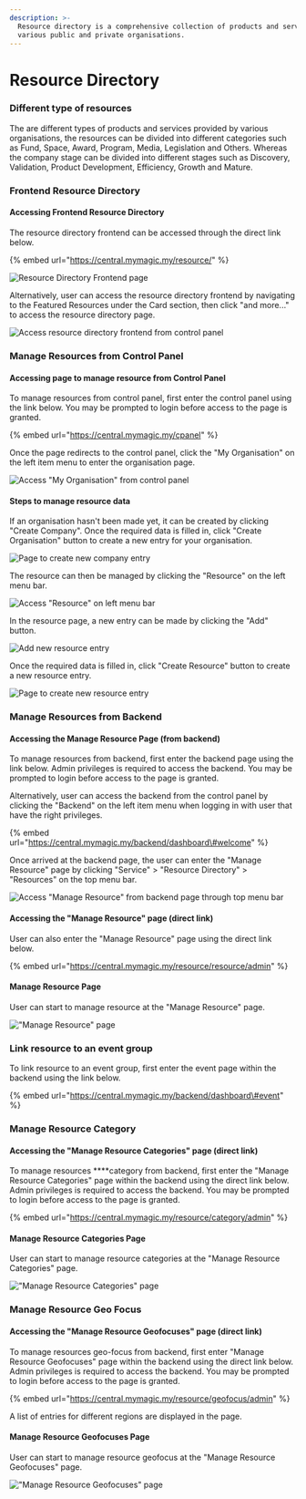 ```yaml
---
description: >-
  Resource directory is a comprehensive collection of products and services from
  various public and private organisations.
---
```


# Resource Directory

### Different type of resources

The are different types of products and services provided by various organisations, the resources can be divided into different categories such as Fund, Space, Award, Program, Media, Legislation and Others. Whereas the company stage can be divided into different stages such as Discovery, Validation, Product Development, Efficiency, Growth and Mature.

### 

### Frontend Resource Directory

#### Accessing Frontend Resource Directory

The resource directory frontend can be accessed through the direct link below.

{% embed url="https://central.mymagic.my/resource/" %}

![Resource Directory Frontend page](../../.gitbook/assets/2021-04-15-2-.png)

Alternatively, user can access the resource directory frontend by navigating to the Featured Resources under the Card section, then click "and more..." to access the resource directory page.

![Access resource directory frontend from control panel](../../.gitbook/assets/magic_index.jpg)

### 

### Manage Resources from Control Panel

#### Accessing page to manage resource from Control Panel

To manage resources from control panel, first enter the control panel using the link below. You may be prompted to login before access to the page is granted.

{% embed url="https://central.mymagic.my/cpanel" %}

Once the page redirects to the control panel, click the "My Organisation" on the left item menu to enter the organisation page.

![Access &quot;My Organisation&quot; from control panel](../../.gitbook/assets/2021-04-15-10-%20%281%29.png)

#### Steps to manage resource data

If an organisation hasn't been made yet, it can be created by clicking "Create Company". Once the required data is filled in, click "Create Organisation" button to create a new entry for your organisation.

![Page to create new company entry](../../.gitbook/assets/2021-04-15-9-.png)

The resource can then be managed by clicking the "Resource" on the left menu bar. 

![Access &quot;Resource&quot; on left menu bar](../../.gitbook/assets/2021-04-15-12-.png)

In the resource page, a new entry can be made by clicking the "Add" button.

![Add new resource entry](../../.gitbook/assets/2021-04-15-13-.png)

Once the required data is filled in, click "Create Resource" button to create a new resource entry.

![Page to create new resource entry](../../.gitbook/assets/2021-04-15-14-%20%281%29.png)

### 

### Manage Resources from Backend

#### Accessing the Manage Resource Page \(from backend\)

To manage resources from backend,  first enter the backend page using the link below. Admin privileges is required to access the backend. You may be prompted to login before access to the page is granted. 

Alternatively, user can access the backend from the control panel by clicking the "Backend" on the left item menu when logging in with user that have the right privileges.

{% embed url="https://central.mymagic.my/backend/dashboard\#welcome" %}

Once arrived at the backend page, the user can enter the "Manage Resource" page by clicking "Service" &gt; "Resource Directory" &gt; "Resources" on the top menu bar.

![Access &quot;Manage Resource&quot; from backend page through top menu bar](../../.gitbook/assets/2021-04-15-7-.png)

#### Accessing the "Manage Resource" page \(direct link\)

User can also enter the "Manage Resource" page using the direct link below.

{% embed url="https://central.mymagic.my/resource/resource/admin" %}

#### Manage Resource Page

User can start to manage resource at the "Manage Resource" page.

![&quot;Manage Resource&quot; page](../../.gitbook/assets/2021-04-15-8-.png)

### 

### Link resource to an event group

To link resource to an event group, first enter the event page within the backend using the link below.

{% embed url="https://central.mymagic.my/backend/dashboard\#event" %}

### 

### Manage Resource Category

#### Accessing the "Manage Resource Categories" page \(direct link\)

To manage resources ****category from backend,  first enter the "Manage Resource Categories" page within the backend using the direct link below. Admin privileges is required to access the backend. You may be prompted to login before access to the page is granted.

{% embed url="https://central.mymagic.my/resource/category/admin" %}

#### Manage Resource Categories Page

User can start to manage resource categories at the "Manage Resource Categories" page.

![&quot;Manage Resource Categories&quot; page](../../.gitbook/assets/2021-04-16%20%281%29.png)

### Manage Resource Geo Focus

#### Accessing the "Manage Resource Geofocuses" page \(direct link\)

To manage resources geo-focus from backend,  first enter "Manage Resource Geofocuses" page within the backend using the direct link below. Admin privileges is required to access the backend. You may be prompted to login before access to the page is granted.

{% embed url="https://central.mymagic.my/resource/geofocus/admin" %}

A list of entries for different regions are displayed in the page.

#### Manage Resource Geofocuses Page

User can start to manage resource geofocus at the "Manage Resource Geofocuses" page.

![&quot;Manage Resource Geofocuses&quot; page](../../.gitbook/assets/2021-04-16-1-.png)

